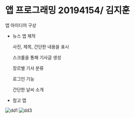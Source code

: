 # 앱 프로그래밍 20194154/ 김지훈

앱 아이디어 구상

- 뉴스 앱 제작

   사진, 제목, 간단한 내용을 표시
   
   스크롤을 통해 기사글 생성
   
   장르별 기사 분류
   
   로그인 기능

   간단한 날씨 소개
   
- 참고 앱

 ![dd1](https://user-images.githubusercontent.com/95200335/157620137-dcd9f71a-d567-4a85-8513-54d0fb1cd723.png)
 ![dd3](https://user-images.githubusercontent.com/95200335/157620796-c170d575-67f6-4620-a37c-17ff1bfae41e.png)
 
